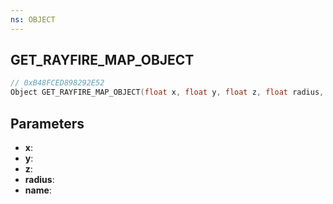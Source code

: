 ```yaml
---
ns: OBJECT
---
```

## GET_RAYFIRE_MAP_OBJECT

```c
// 0xB48FCED898292E52
Object GET_RAYFIRE_MAP_OBJECT(float x, float y, float z, float radius, char* name);
```

## Parameters
* **x**:
* **y**:
* **z**:
* **radius**:
* **name**:
